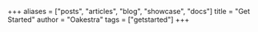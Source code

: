 +++
aliases = ["posts", "articles", "blog", "showcase", "docs"]
title = "Get Started"
author = "Oakestra"
tags = ["getstarted"]
+++
